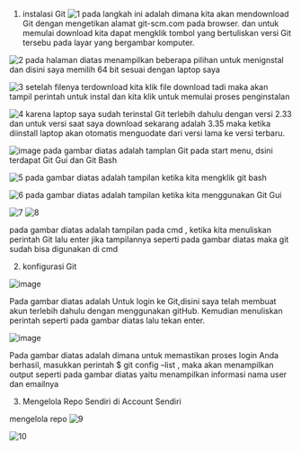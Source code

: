 1. instalasi Git
![1](https://user-images.githubusercontent.com/92331446/153703485-0624efa3-630f-4a23-99f4-3889aa478854.JPG)
pada langkah ini adalah dimana kita akan mendownload Git dengan mengetikan alamat git-scm.com pada browser. dan untuk memulai download kita dapat mengklik tombol yang bertuliskan versi Git tersebu pada layar yang bergambar komputer. 

![2](https://user-images.githubusercontent.com/92331446/154239527-0baa59c8-9e2e-40b9-a575-127b83c0531a.JPG)
pada halaman diatas menampilkan beberapa pilihan untuk menignstal dan disini saya memilih 64 bit sesuai dengan laptop saya

![3](https://user-images.githubusercontent.com/92331446/154240126-06075e95-1f90-45fc-993c-017207acd89e.JPG)
setelah filenya terdownload kita klik file download tadi maka akan tampil perintah untuk instal dan kita klik untuk memulai proses penginstalan


![4](https://user-images.githubusercontent.com/92331446/154240397-39fce524-2964-4c8a-80b8-a7ff8e64ab67.JPG)
karena laptop saya sudah terinstal Git terlebih dahulu dengan versi 2.33 dan untuk versi saat saya download sekarang adalah 3.35 maka ketika diinstall laptop akan otomatis menguodate dari versi lama ke versi terbaru.

![image](https://user-images.githubusercontent.com/92331446/154241268-519ffafa-f7ee-4033-92c6-dbe8bb468f74.png)
pada gambar diatas adalah tamplan Git pada start menu, dsini terdapat Git Gui dan Git Bash 

![5](https://user-images.githubusercontent.com/92331446/154241977-1cba5d1a-13cc-4afd-bc18-6a2c5d24cad1.JPG)
pada gambar diatas adalah tampilan ketika kita mengklik git bash

![6](https://user-images.githubusercontent.com/92331446/154242346-673aa389-612e-454d-9b9f-dd28e7e1e46e.JPG)
pada gambar diatas adalah tampilan ketika kita menggunakan Git Gui


![7](https://user-images.githubusercontent.com/92331446/154242949-7a85f1b4-1f91-4bb2-ba34-f848cb1b8ba5.JPG)
![8](https://user-images.githubusercontent.com/92331446/154242983-429f907c-4e52-4ed7-a9c8-4536b8a01b72.JPG)

pada gambar diatas adalah tampilan pada cmd , ketika kita menuliskan perintah Git lalu enter jika tampilannya seperti pada gambar diatas maka git sudah bisa digunakan di cmd 

2. konfigurasi Git

![image](https://user-images.githubusercontent.com/92331446/154244866-20bcd119-5a97-4a0a-ac5a-105b3aaf4c84.png)


Pada gambar diatas adalah Untuk login ke Git,disini saya telah membuat akun terlebih dahulu dengan menggunakan gitHub. Kemudian menuliskan perintah seperti pada gambar diatas lalu tekan enter. 

![image](https://user-images.githubusercontent.com/92331446/154245012-22e30ba6-0752-4dd1-b362-15585a96be6c.png)


Pada gambar diatas adalah dimana untuk memastikan proses login Anda berhasil, masukkan perintah $ git config –list , maka akan menampilkan output seperti pada gambar diatas yaitu menampilkan informasi nama user dan emailnya

3. Mengelola Repo Sendiri di Account Sendiri

mengelola repo
![9](https://user-images.githubusercontent.com/92331446/154251504-c68712df-03f1-4759-9c14-2a550f404db9.JPG)

![10](https://user-images.githubusercontent.com/92331446/154251555-bbb82ff7-f118-44f2-8d00-904aff607149.JPG)



